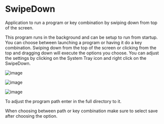 # SwipeDown
Application to run a program or key combination by swiping down from top of the screen. 

This program runs in the background and can be setup to run from startup. You can choose between launching a program or having it do a key combination. 
Swiping down from the top of the screen or clicking from the top and dragging down will execute the options you choose. 
You can adjust the settings by clicking on the System Tray icon and right click on the SwipeDown. 

![image](https://github.com/djware/SwipeDown/assets/85318457/296dce3b-b50e-4c6f-af81-fc3c7d50be97)

![image](https://github.com/djware/SwipeDown/assets/85318457/4c6f106a-47db-4897-acee-b3530b5322fd)


![image](https://github.com/djware/SwipeDown/assets/85318457/491cad21-06db-4d37-a49b-dc71ad5805a8)

To adjust the program path enter in the full directory to it. 

When choosing between path or key combination make sure to select save after choosing the option. 
